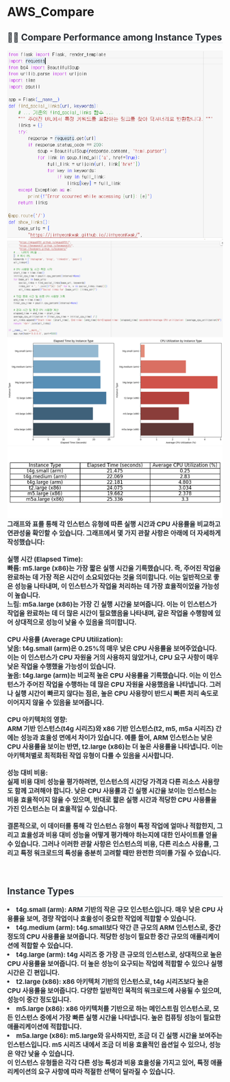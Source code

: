 # AWS_Compare
<div style="text-align: left;">
    <h2 style="border-bottom: 1px solid #d8dee4; color: #282d33;"> 🧑‍💻 Compare Performance among Instance Types </h2>
    <div style="text-align: left;"> 
        <img src='./images/code_image1.png'>
        <img src='./images/code_image2.png'>
    </div>
    <div style="text-align: left;"> 
        <img src='./images/compare_by_chart.png'>
        <img src='./images/image_of_compare.png'>
    </div>
    <div style="font-weight: 700; font-size: 15px; text-align: left; color: #282d33;"> 그래프와 표를 통해 각 인스턴스 유형에 따른 실행 시간과 CPU 사용률을 비교하고 연관성을 확인할 수 있습니다. 그래프에서 몇 가지 관찰 사항은 아래에 더 자세하게 작성했습니다:<br/><br/>
    실행 시간 (Elapsed Time):<br/> 
    빠름: m5.large (x86)는 가장 짧은 실행 시간을 기록했습니다. 즉, 주어진 작업을 완료하는 데 가장 적은 시간이 소요되었다는 것을 의미합니다. 이는 일반적으로 좋은 성능을 나타내며, 이 인스턴스가 작업을 처리하는 데 가장 효율적이었을 가능성이 높습니다. <br/>
    느림: m5a.large (x86)는 가장 긴 실행 시간을 보여줍니다. 이는 이 인스턴스가 작업을 완료하는 데 더 많은 시간이 필요했음을 나타내며, 같은 작업을 수행함에 있어 상대적으로 성능이 낮을 수 있음을 의미합니다.<br/><br/>
    CPU 사용률 (Average CPU Utilization): <br/> 
    낮음: t4g.small (arm)은 0.25%의 매우 낮은 CPU 사용률을 보여주었습니다. 이는 이 인스턴스가 CPU 자원을 거의 사용하지 않았거나, CPU 요구 사항이 매우 낮은 작업을 수행했을 가능성이 있습니다. <br/>
    높음: t4g.large (arm)는 비교적 높은 CPU 사용률을 기록했습니다. 이는 이 인스턴스가 주어진 작업을 수행하는 데 많은 CPU 자원을 사용했음을 나타냅니다. 그러나 실행 시간이 빠르지 않다는 점은, 높은 CPU 사용량이 반드시 빠른 처리 속도로 이어지지 않을 수 있음을 보여줍니다.<br/><br/>
    CPU 아키텍처의 영향: <br/> 
    ARM 기반 인스턴스(t4g 시리즈)와 x86 기반 인스턴스(t2, m5, m5a 시리즈) 간에는 성능과 효율성 면에서 차이가 있습니다. 예를 들어, ARM 인스턴스는 낮은 CPU 사용률을 보이는 반면, t2.large (x86)는 더 높은 사용률을 나타냅니다. 이는 아키텍처별로 최적화된 작업 유형이 다를 수 있음을 시사합니다.<br/><br/>
    성능 대비 비용: <br/> 
    실제 비용 대비 성능을 평가하려면, 인스턴스의 시간당 가격과 다른 리소스 사용량도 함께 고려해야 합니다. 낮은 CPU 사용률과 긴 실행 시간을 보이는 인스턴스는 비용 효율적이지 않을 수 있으며, 반대로 짧은 실행 시간과 적당한 CPU 사용률을 가진 인스턴스는 더 효율적일 수 있습니다.<br/><br/>
    결론적으로, 이 데이터를 통해 각 인스턴스 유형이 특정 작업에 얼마나 적합한지, 그리고 효율성과 비용 대비 성능을 어떻게 평가해야 하는지에 대한 인사이트를 얻을 수 있습니다. 그러나 이러한 관찰 사항은 인스턴스의 비용, 다른 리소스 사용률, 그리고 특정 워크로드의 특성을 충분히 고려할 때만 완전한 의미를 가질 수 있습니다. <br/><br/>​ 
    </div>
    <h2 style="border-bottom: 1px solid #d8dee4; color: #282d33;">Instance Types</h2>
    <div style="font-weight: 700; font-size: 15px; text-align: left; color: #282d33;">
    <li>t4g.small (arm): ARM 기반의 작은 규모 인스턴스입니다. 매우 낮은 CPU 사용률을 보여, 경량 작업이나 효율성이 중요한 작업에 적합할 수 있습니다.
    <li>t4g.medium (arm): t4g.small보다 약간 큰 규모의 ARM 인스턴스로, 중간 정도의 CPU 사용률을 보여줍니다. 적당한 성능이 필요한 중간 규모의 애플리케이션에 적합할 수 있습니다.
    <li>t4g.large (arm): t4g 시리즈 중 가장 큰 규모의 인스턴스로, 상대적으로 높은 CPU 사용률을 보여줍니다. 더 높은 성능이 요구되는 작업에 적합할 수 있으나 실행 시간은 긴 편입니다.
    <li>t2.large (x86): x86 아키텍처 기반의 인스턴스로, t4g 시리즈보다 높은 CPU 사용률을 보여줍니다. 다양한 일반적인 목적의 워크로드에 사용될 수 있으며, 성능이 중간 정도입니다.
    <li>m5.large (x86): x86 아키텍처를 기반으로 하는 메인스트림 인스턴스로, 모든 인스턴스 중에서 가장 빠른 실행 시간을 나타냅니다. 높은 컴퓨팅 성능이 필요한 애플리케이션에 적합합니다.
    <li>m5a.large (x86): m5.large와 유사하지만, 조금 더 긴 실행 시간을 보여주는 인스턴스입니다. m5 시리즈 내에서 조금 더 비용 효율적인 옵션일 수 있으나, 성능은 약간 낮을 수 있습니다.
    <br/>
    이 인스턴스 유형들은 각각 다른 성능 특성과 비용 효율성을 가지고 있어, 특정 애플리케이션의 요구 사항에 따라 적절한 선택이 달라질 수 있습니다.
    </div>
</div>